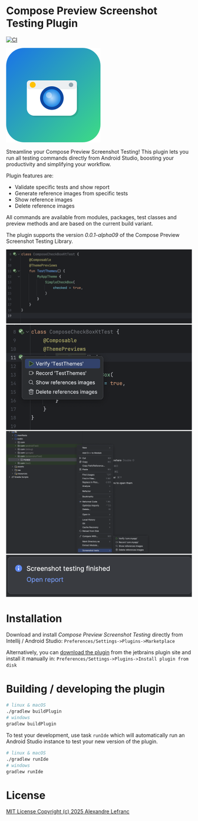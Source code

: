 Compose Preview Screenshot Testing Plugin
========
[![CI](https://github.com/alexandre-lefranc/compose-preview-screenshot-testing-intellij-plugin/actions/workflows/ci.yml/badge.svg?branch=main)](https://github.com/alexandre-lefranc/compose-preview-screenshot-testing-intellij-plugin/actions/workflows/ci.yml)

<img src="src/main/resources/META-INF/pluginIcon.svg" alt="logo" style="background-color: white;" />

Streamline your Compose Preview Screenshot Testing! This plugin lets you run all testing commands directly from Android Studio, boosting your productivity and simplifying your workflow.

Plugin features are: 
- Validate specific tests and show report
- Generate reference images from specific tests
- Show reference images
- Delete reference images

All commands are available from modules, packages, test classes and preview methods and are based on the current build variant.

The plugin supports the version *0.0.1-alpha09* of the Compose Preview Screenshot Testing Library.

![](market/screenshot_1.png)
![](market/screenshot_2.png)
![](market/screenshot_3.png)
![](market/screenshot_4.png)

Installation
========

Download and install *Compose Preview Screenshot Testing* directly from Intellij / Android Studio:
`Preferences/Settings->Plugins->Marketplace`

Alternatively, you can [download the plugin](https://plugins.jetbrains.com/plugin/26859-compose-preview-screenshot-testing/versions?noRedirect=true) from the jetbrains plugin site and install it manually in:
`Preferences/Settings->Plugins->Install plugin from disk`

Building / developing the plugin
========

```bash
# linux & macOS
./gradlew buildPlugin
# windows
gradlew buildPlugin
```

To test your development, use task `runIde` which will automatically run an Android Studio instance to test your new version of the plugin.
```bash
# linux & macOS
./gradlew runIde
# windows
gradlew runIde
```

License
=======

[MIT License Copyright (c) 2025 Alexandre Lefranc](LICENSE)
